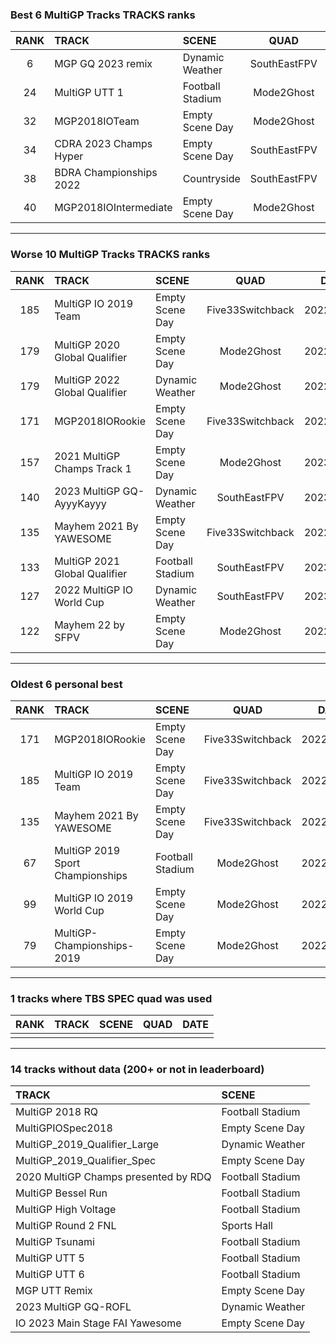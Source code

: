 ### Best 6 MultiGP Tracks TRACKS ranks
|RANK|TRACK|SCENE|QUAD|DATE|
|:---:|:---|:---|:---:|:---:|
|6|MGP GQ 2023 remix|Dynamic Weather|SouthEastFPV|2023/05/14|
|24|MultiGP UTT 1|Football Stadium|Mode2Ghost|2022/12/27|
|32|MGP2018IOTeam|Empty Scene Day|Mode2Ghost|2022/11/15|
|34|CDRA 2023  Champs Hyper|Empty Scene Day|SouthEastFPV|2023/05/16|
|38|BDRA Championships 2022|Countryside|SouthEastFPV|2023/03/18|
|40|MGP2018IOIntermediate|Empty Scene Day|Mode2Ghost|2022/12/23|
---
### Worse 10 MultiGP Tracks TRACKS ranks
|RANK|TRACK|SCENE|QUAD|DATE|
|:---:|:---|:---|:---:|:---:|
|185|MultiGP IO 2019 Team|Empty Scene Day|Five33Switchback|2022/06/21|
|179|MultiGP 2020 Global Qualifier|Empty Scene Day|Mode2Ghost|2022/11/30|
|179|MultiGP 2022 Global Qualifier|Dynamic Weather|Mode2Ghost|2022/11/05|
|171|MGP2018IORookie|Empty Scene Day|Five33Switchback|2022/03/14|
|157|2021 MultiGP Champs Track 1|Empty Scene Day|Mode2Ghost|2023/02/09|
|140|2023 MultiGP GQ-AyyyKayyy|Dynamic Weather|SouthEastFPV|2023/05/01|
|135|Mayhem 2021 By YAWESOME|Empty Scene Day|Five33Switchback|2022/08/05|
|133|MultiGP 2021 Global Qualifier|Football Stadium|SouthEastFPV|2023/04/17|
|127|2022 MultiGP IO World Cup|Dynamic Weather|SouthEastFPV|2023/04/15|
|122|Mayhem 22 by SFPV|Empty Scene Day|Mode2Ghost|2022/12/11|
---
### Oldest 6 personal best
|RANK|TRACK|SCENE|QUAD|DATE|
|:---:|:---|:---|:---:|:---:|
|171|MGP2018IORookie|Empty Scene Day|Five33Switchback|2022/03/14|
|185|MultiGP IO 2019 Team|Empty Scene Day|Five33Switchback|2022/06/21|
|135|Mayhem 2021 By YAWESOME|Empty Scene Day|Five33Switchback|2022/08/05|
|67|MultiGP 2019 Sport Championships|Football Stadium|Mode2Ghost|2022/10/12|
|99|MultiGP IO 2019 World Cup|Empty Scene Day|Mode2Ghost|2022/10/12|
|79|MultiGP-Championships-2019|Empty Scene Day|Mode2Ghost|2022/10/15|
---
### 1 tracks where TBS SPEC quad was used
|RANK|TRACK|SCENE|QUAD|DATE|
|:---:|:---|:---|:---:|:---:|
||||||
---
### 14 tracks without data (200+ or not in leaderboard)
|TRACK|SCENE|
|:---|:---|
|MultiGP 2018 RQ|Football Stadium|
|MultiGPIOSpec2018|Empty Scene Day|
|MultiGP_2019_Qualifier_Large|Dynamic Weather|
|MultiGP_2019_Qualifier_Spec|Empty Scene Day|
|2020 MultiGP Champs presented by RDQ|Football Stadium|
|MultiGP Bessel Run|Football Stadium|
|MultiGP High Voltage|Football Stadium|
|MultiGP Round 2 FNL|Sports Hall|
|MultiGP Tsunami|Football Stadium|
|MultiGP UTT 5|Football Stadium|
|MultiGP UTT 6|Football Stadium|
|MGP UTT Remix|Empty Scene Day|
|2023 MultiGP GQ-ROFL|Dynamic Weather|
|IO 2023 Main Stage FAI Yawesome|Empty Scene Day|

